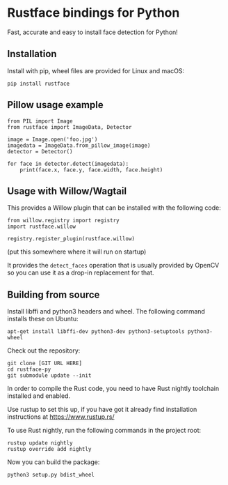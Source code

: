 # Rustface bindings for Python

Fast, accurate and easy to install face detection for Python!

## Installation

Install with pip, wheel files are provided for Linux and macOS:

    pip install rustface

## Pillow usage example

    from PIL import Image
    from rustface import ImageData, Detector

    image = Image.open('foo.jpg')
    imagedata = ImageData.from_pillow_image(image)
    detector = Detector()

    for face in detector.detect(imagedata):
        print(face.x, face.y, face.width, face.height)

## Usage with Willow/Wagtail

This provides a Willow plugin that can be installed with the following code:

    from willow.registry import registry
    import rustface.willow

    registry.register_plugin(rustface.willow)

(put this somewhere where it will run on startup)

It provides the ``detect_faces`` operation that is usually provided by OpenCV
so you can use it as a drop-in replacement for that.

## Building from source

Install libffi and python3 headers and wheel. The following command installs these on Ubuntu:

    apt-get install libffi-dev python3-dev python3-setuptools python3-wheel

Check out the repository:

    git clone [GIT URL HERE]
    cd rustface-py
    git submodule update --init

In order to compile the Rust code, you need to have Rust nightly toolchain installed and enabled.

Use rustup to set this up, if you have got it already find installation instructions at https://www.rustup.rs/

To use Rust nightly, run the following commands in the project root:

    rustup update nightly
    rustup override add nightly

Now you can build the package:

    python3 setup.py bdist_wheel
